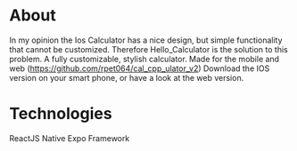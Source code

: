# About

In my opinion the Ios Calculator has a nice design, but simple functionality that cannot be customized. 
Therefore Hello_Calculator is the solution to this problem. 
A fully customizable, stylish calculator. Made for the mobile and web (https://github.com/rpet064/cal_cpp_ulator_v2)
Download the IOS version on your smart phone, or have a look at the web version. 

# Technologies

ReactJS Native
Expo Framework

